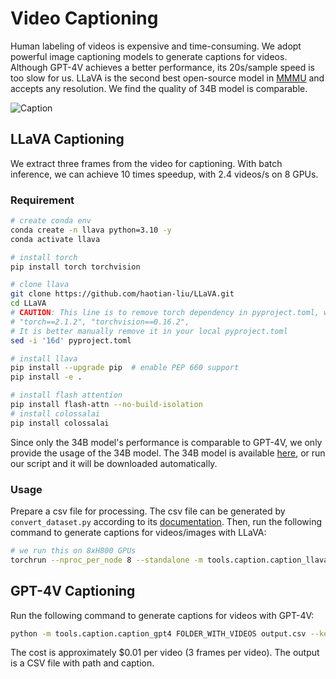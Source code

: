 # Video Captioning

Human labeling of videos is expensive and time-consuming. We adopt powerful image captioning models to generate captions for videos. Although GPT-4V achieves a better performance, its 20s/sample speed is too slow for us. LLaVA is the second best open-source model in [MMMU](https://mmmu-benchmark.github.io/) and accepts any resolution. We find the quality of 34B model is comparable.

![Caption](https://i0.imgs.ovh/2024/03/16/eXdvC.png)


## LLaVA Captioning

We extract three frames from the video for captioning. With batch inference, we can achieve 10 times speedup, with 2.4 videos/s on 8 GPUs.

### Requirement

```bash
# create conda env
conda create -n llava python=3.10 -y
conda activate llava

# install torch
pip install torch torchvision

# clone llava
git clone https://github.com/haotian-liu/LLaVA.git
cd LLaVA
# CAUTION: This line is to remove torch dependency in pyproject.toml, which is:
# "torch==2.1.2", "torchvision==0.16.2",
# It is better manually remove it in your local pyproject.toml
sed -i '16d' pyproject.toml

# install llava
pip install --upgrade pip  # enable PEP 660 support
pip install -e .

# install flash attention
pip install flash-attn --no-build-isolation
# install colossalai
pip install colossalai
```

Since only the 34B model's performance is comparable to GPT-4V, we only provide the usage of the 34B model. The 34B model is available [here](https://huggingface.co/liuhaotian/llava-v1.6-vicuna-7b), or run our script and it will be downloaded automatically.

### Usage

Prepare a csv file for processing. The csv file can be generated by `convert_dataset.py` according to its [documentation](/tools/datasets/README.md). Then, run the following command to generate captions for videos/images with LLaVA:

```bash
# we run this on 8xH800 GPUs
torchrun --nproc_per_node 8 --standalone -m tools.caption.caption_llava samples output.csv --tp-size 2 --dp-size 4 --bs 16
```

## GPT-4V Captioning

Run the following command to generate captions for videos with GPT-4V:

```bash
python -m tools.caption.caption_gpt4 FOLDER_WITH_VIDEOS output.csv --key $OPENAI_API_KEY
```

The cost is approximately $0.01 per video (3 frames per video). The output is a CSV file with path and caption.
